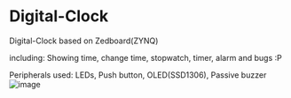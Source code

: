 # Digital-Clock
Digital-Clock based on Zedboard(ZYNQ)

including: Showing time, change time, stopwatch, timer, alarm and bugs :P

Peripherals used: LEDs, Push button, OLED(SSD1306), Passive buzzer
![image](https://user-images.githubusercontent.com/102744628/173553285-3bf3126f-d829-4122-ba73-be3c12bf0a21.png)
